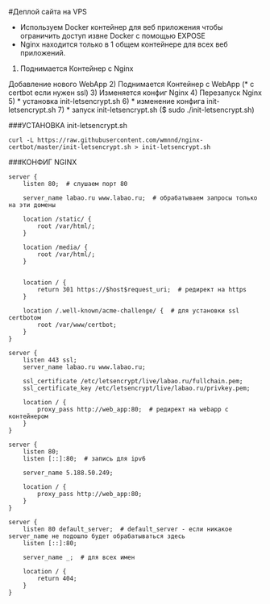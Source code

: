 #Деплой сайта на VPS

- Используем Docker контейнер для веб приложения чтобы ограничить доступ извне Docker с помощью EXPOSE
- Nginx находится только в 1 общем контейнере для всех веб приложений.


1) Поднимается Контейнер с Nginx

Добавление нового WebApp
2) Поднимается Контейнер с WebApp (* с certbot если нужен ssl)
3) Изменяется конфиг Nginx
4) Перезапуск Nginx
5) * установка init-letsencrypt.sh
6) * изменение конфига init-letsencrypt.sh
7) * запуск init-letsencrypt.sh ($ sudo ./init-letsencrypt.sh)

###УСТАНОВКА init-letsencrypt.sh

    curl -L https://raw.githubusercontent.com/wmnnd/nginx-certbot/master/init-letsencrypt.sh > init-letsencrypt.sh


###КОНФИГ NGINX
    
    server {
        listen 80;  # слушаем порт 80
    
        server_name labao.ru www.labao.ru;  # обрабатываем запросы только на эти домены
    
        location /static/ {
            root /var/html/;
        }
    
        location /media/ {
            root /var/html/;
        }
    
    
        location / {
            return 301 https://$host$request_uri;  # редирект на https
        }
    
        location /.well-known/acme-challenge/ {  # для установки ssl certbotом
            root /var/www/certbot;
        }
    }
    
    server {
        listen 443 ssl;
        server_name labao.ru www.labao.ru;
    
        ssl_certificate /etc/letsencrypt/live/labao.ru/fullchain.pem;
        ssl_certificate_key /etc/letsencrypt/live/labao.ru/privkey.pem;
    
        location / {
            proxy_pass http://web_app:80;  # редирект на webapp с контейнером
        }
    }
    
    server {
        listen 80;
        listen [::]:80;  # запись для ipv6
    
        server_name 5.188.50.249;
    
        location / {
            proxy_pass http://web_app:80;
        }
    }
    
    server {
        listen 80 default_server;  # default_server - если никакое server_name не подошло будет обрабатываться здесь
        listen [::]:80;
    
        server_name _;  # для всех имен
    
        location / {
            return 404;
        }
    }



